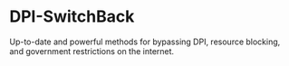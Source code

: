 # DPI-SwitchBack
Up-to-date and powerful methods for bypassing DPI, resource blocking, and government restrictions on the internet.
